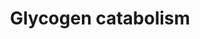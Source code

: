 ---
annotations:
- id: PW:0000534
  parent: classic metabolic pathway
  type: Pathway Ontology
  value: glycogen degradation pathway
authors:
- J.Heckman
- MaintBot
- Christine Chichester
- Egonw
- DeSl
- Eweitz
citedin:
- link: PMC5708175
  title: Metabolomic effects of CeO2, SiO2 and CuO metal oxide nanomaterials on HepG2
    cells (2017)
communities: []
description: 'Glycogen, a branched polymer of glucose, is a storage molecule whose
  accumulation is under rigorous control in many cells (CITS: 11152943). Glycogen
  metabolism increases in response to a wide variety of environmental stresses, including
  heat stress or exposure to sodium chloride, hydrogen peroxide, copper sulfate, high
  levels of ethanol, or weak organic acids, such as sorbate or benzoate (CITS: 11152943).
  Glycogen metabolism also increases in response to conditions of nutrient starvation,
  such as limited nitrogen, carbon, phosphorous, or sulfur, and during diauxic growth
  on glucose (CITS: 11152943).  Under all of the above conditions, glycogen is degraded
  by Gph1p and Gdb1p enzymes, which are phosphorylase and debranching enzymes respectively
  (CITS: 11152943).   GPH1 progressively releases glucose-1-phosphate from linear
  alpha (1,4)-glucosidic bonds in glycogen (CITS: 2657401)(CITS: 1092346) but is not
  able to break alpha (1,4)-glucosidic bonds that are close to alpha (1,6)-branch
  linkages (CITS: 11152943). The branches are resolved by Gdb1p, which eliminates
  branch points in a two-step process. The first step of the process is the transfer
  of a maltotriosyl (or maltosyl) unit from the branch to an adjacent alpha-1,4-glucosyl
  chain by the oligo-1,4 to 1,4-glucanotransferase activity (EC 2.4.1.25) of Gdb1p
  (CITS: 11094287). The second step is the subsequent hydrolysis of the residual alpha-1,6-linked
  glucose residue by the alpha-1,6-glucosidase activity (EC 3.2.1.33) of Gdb1p (CITS:
  11094287). Once the branch is resolved, Gph1p can continue glycogen degradation
  (CITS: 11152943).  In sporulating cells, glycogen can also be degraded by Sga1p,
  which is a glucoamylase enzyme only expressed during late sporulation (CITS: 11152943).
  SGA1 encodes an amylo (1,4-1,6)-glucosidase (CITS: 11152943) capable of degrading
  glycogen, starch, maltotriose, and maltose into glucose, with maximum activity against
  glycogen at pH 5.5 (CITS: 2493265). The role of glycogen degradation during sporulation
  is not fully understood, since glycogen is rapidly degraded during sporulation in
  wild-type cells, but approximately 90% of all sga1 homozygous null mutants are able
  to produce viable spores (CITS: 11152943).  Thus far, none of the phenotypes seen
  in S. cerevisiae glycogen catabolism mutants correspond to the mammalian glycogen
  storage diseases associated with mutations in human genes involved in glycogen catabolism
  (CITS: 11152943).   Source: [SGD pathways](http://pathway.yeastgenome.org/server.html)'
last-edited: 2025-06-23
ndex: null
organisms:
- Saccharomyces cerevisiae
redirect_from:
- /index.php/Pathway:WP478
- /instance/WP478
- /instance/WP478_r139587
revision: r139587
schema-jsonld:
- '@context': https://schema.org/
  '@id': https://wikipathways.github.io/pathways/WP478.html
  '@type': Dataset
  creator:
    '@type': Organization
    name: WikiPathways
  description: 'Glycogen, a branched polymer of glucose, is a storage molecule whose
    accumulation is under rigorous control in many cells (CITS: 11152943). Glycogen
    metabolism increases in response to a wide variety of environmental stresses,
    including heat stress or exposure to sodium chloride, hydrogen peroxide, copper
    sulfate, high levels of ethanol, or weak organic acids, such as sorbate or benzoate
    (CITS: 11152943). Glycogen metabolism also increases in response to conditions
    of nutrient starvation, such as limited nitrogen, carbon, phosphorous, or sulfur,
    and during diauxic growth on glucose (CITS: 11152943).  Under all of the above
    conditions, glycogen is degraded by Gph1p and Gdb1p enzymes, which are phosphorylase
    and debranching enzymes respectively (CITS: 11152943).   GPH1 progressively releases
    glucose-1-phosphate from linear alpha (1,4)-glucosidic bonds in glycogen (CITS:
    2657401)(CITS: 1092346) but is not able to break alpha (1,4)-glucosidic bonds
    that are close to alpha (1,6)-branch linkages (CITS: 11152943). The branches are
    resolved by Gdb1p, which eliminates branch points in a two-step process. The first
    step of the process is the transfer of a maltotriosyl (or maltosyl) unit from
    the branch to an adjacent alpha-1,4-glucosyl chain by the oligo-1,4 to 1,4-glucanotransferase
    activity (EC 2.4.1.25) of Gdb1p (CITS: 11094287). The second step is the subsequent
    hydrolysis of the residual alpha-1,6-linked glucose residue by the alpha-1,6-glucosidase
    activity (EC 3.2.1.33) of Gdb1p (CITS: 11094287). Once the branch is resolved,
    Gph1p can continue glycogen degradation (CITS: 11152943).  In sporulating cells,
    glycogen can also be degraded by Sga1p, which is a glucoamylase enzyme only expressed
    during late sporulation (CITS: 11152943). SGA1 encodes an amylo (1,4-1,6)-glucosidase
    (CITS: 11152943) capable of degrading glycogen, starch, maltotriose, and maltose
    into glucose, with maximum activity against glycogen at pH 5.5 (CITS: 2493265).
    The role of glycogen degradation during sporulation is not fully understood, since
    glycogen is rapidly degraded during sporulation in wild-type cells, but approximately
    90% of all sga1 homozygous null mutants are able to produce viable spores (CITS:
    11152943).  Thus far, none of the phenotypes seen in S. cerevisiae glycogen catabolism
    mutants correspond to the mammalian glycogen storage diseases associated with
    mutations in human genes involved in glycogen catabolism (CITS: 11152943).   Source:
    [SGD pathways](http://pathway.yeastgenome.org/server.html)'
  keywords:
  - 1,4-alpha-D-Glucan
  - GDB1
  - GPH1
  - H₂O
  - Maltotetraose
  - PGM1
  - PGM2
  - SGA1
  - beta-D-Glucose
  - glucose-1-phosphate (closed form)
  - glucose-6-phosphate (closed form)
  - glycogen(n-1)
  - glycogens
  - maltodextrin
  - maltose
  - maltotriose
  - phosphate
  license: CC0
  name: Glycogen catabolism
seo: CreativeWork
title: Glycogen catabolism
wpid: WP478
---
